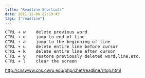 ```yaml
---
title: "Readline Shortcuts"
date: 2011-12-06 22:19:45
tags: ["readline"]
---
```


<pre>
CTRL + w	delete previous word
CTRL + e	jump to end of line
CTRL + a	jump to the beginning of line
CTRL + u	delete entire line before cursor
CTRL + k	delete entire line after cursor
CTRL + y	restore previously deleted word,line,etc.
CTRL + l	clear the screen
</pre>

http://cnswww.cns.cwru.edu/php/chet/readline/rltop.html
